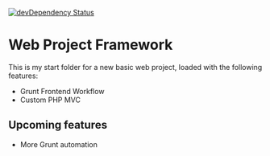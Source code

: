[![devDependency Status](https://david-dm.org/gerbengeeraerts/web-project-framework/dev-status.svg)](https://david-dm.org/gerbengeeraerts/web-project-framework#info=devDependencies)

# Web Project Framework #

This is my start folder for a new basic web project, loaded with the following features:

* Grunt Frontend Workflow
* Custom PHP MVC

## Upcoming features ##

* More Grunt automation
